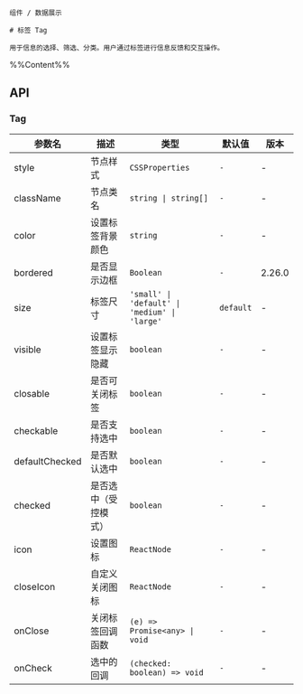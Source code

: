 `````
组件 / 数据展示

# 标签 Tag

用于信息的选择、筛选、分类。用户通过标签进行信息反馈和交互操作。
`````

%%Content%%

## API

### Tag

|参数名|描述|类型|默认值|版本|
|---|---|---|---|---|
|style|节点样式|`CSSProperties`|`-`|-|
|className|节点类名|`string \| string[]`|`-`|-|
|color|设置标签背景颜色|`string`|`-`|-|
|bordered|是否显示边框|`Boolean`|`-`|2.26.0|
|size|标签尺寸|`'small' \| 'default' \| 'medium' \| 'large'`|`default`|-|
|visible|设置标签显示隐藏|`boolean`|`-`|-|
|closable|是否可关闭标签|`boolean`|`-`|-|
|checkable|是否支持选中|`boolean`|`-`|-|
|defaultChecked|是否默认选中|`boolean`|`-`|-|
|checked|是否选中（受控模式）|`boolean`|`-`|-|
|icon|设置图标|`ReactNode`|`-`|-|
|closeIcon|自定义关闭图标|`ReactNode`|`-`|-|
|onClose|关闭标签回调函数|`(e) => Promise<any> \| void`|`-`|-|
|onCheck|选中的回调|`(checked: boolean) => void`|`-`|-|
